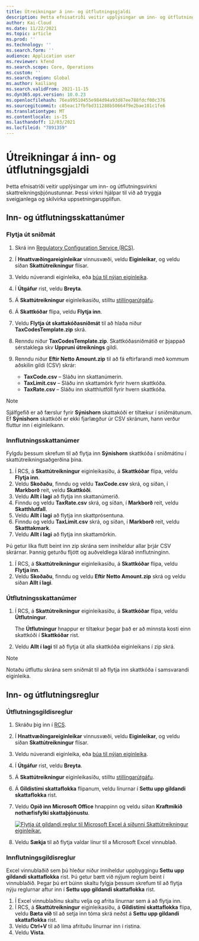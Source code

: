 ```yaml
---
title: Útreikningar á inn- og útflutningsgjaldi
description: Þetta efnisatriði veitir upplýsingar um inn- og útflutningsvirkni skattreikningsþjónustunnar.
author: Kai-Cloud
ms.date: 11/22/2021
ms.topic: article
ms.prod: ''
ms.technology: ''
ms.search.form: ''
audience: Application user
ms.reviewer: kfend
ms.search.scope: Core, Operations
ms.custom: ''
ms.search.region: Global
ms.author: kailiang
ms.search.validFrom: 2021-11-15
ms.dyn365.ops.version: 10.0.23
ms.openlocfilehash: 76ea99510455e984d94a93d87ee788fdcf00c376
ms.sourcegitcommit: c85eac17fbfbd311288b50664f9e2bae101c1fe6
ms.translationtype: MT
ms.contentlocale: is-IS
ms.lasthandoff: 12/03/2021
ms.locfileid: "7891359"
---
```

# <a name="import-and-export-tax-calculations"></a>Útreikningar á inn- og útflutningsgjaldi

Þetta efnisatriði veitir upplýsingar um inn- og útflutningsvirkni skattreikningsþjónustunnar. Þessi virkni hjálpar til við að tryggja sveigjanlega og skilvirka uppsetningarupplifun.

## <a name="import-and-export-tax-codes"></a>Inn- og útflutningsskattanúmer

### <a name="export-templates"></a>Flytja út sniðmát

1. Skrá inn [Regulatory Configuration Service (RCS)](https://marketing.configure.global.dynamics.com/).
2. Í **Hnattvæðingareiginleikar** vinnusvæði, veldu **Eiginleikar**, og veldu síðan **Skattútreikningur** flísar.
3. Veldu núverandi eiginleika, eða [búa til nýjan eiginleika](global-get-started-with-tax-calculation-service.md#set-up-tax-calculation-in-rcs).
4. Í **Útgáfur** rist, veldu **Breyta**.
5. Á **Skattútreikningur** eiginleikasíðu, stilltu [stillingarútgáfu](global-get-started-with-tax-calculation-service.md#set-up-tax-calculation-in-rcs).
6. Á **Skattkóðar** flipa, veldu **Flytja inn**.
7. Veldu **Flytja út skattakóðasniðmát** til að hlaða niður **TaxCodesTemplate.zip** skrá.
8. Renndu niður **TaxCodesTemplate.zip**. Skattkóðasniðmátið er þjappað sérstaklega skv **Uppruni útreiknings** gildi.
9. Renndu niður **Eftir Netto Amount.zip** til að fá eftirfarandi með kommum aðskilin gildi (CSV) skrár:

    - **TaxCode.csv** – Sláðu inn skattanúmerin.
    - **TaxLimit.csv** – Sláðu inn skattamörk fyrir hvern skattkóða.
    - **TaxRate.csv** – Sláðu inn skatthlutföll fyrir hvern skattkóða.

> [!NOTE]
> Sjálfgefið er að færslur fyrir **Sýnishorn** skattakóði er tiltækur í sniðmátunum. Ef **Sýnishorn** skattkóði er ekki fjarlægður úr CSV skránum, hann verður fluttur inn í eiginleikann.

### <a name="import-tax-codes"></a>Innflutningsskattanúmer

Fylgdu þessum skrefum til að flytja inn **Sýnishorn** skattkóða í sniðmátinu í skattútreikningsaðgerðina þína.

1. Í RCS, á **Skattútreikningur** eiginleikasíðu, á **Skattkóðar** flipa, veldu **Flytja inn**.
2. Veldu **Skoðaðu**, finndu og veldu **TaxCode.csv** skrá, og síðan, í **Markborð** reit, veldu **Skattkóði**.
3. Veldu **Allt í lagi** að flytja inn skattanúmerið.
4. Finndu og veldu **TaxRate.csv** skrá, og síðan, í **Markborð** reit, veldu **Skatthlutfall**.
5. Veldu **Allt í lagi** að flytja inn skattprósentuna.
6. Finndu og veldu **TaxLimit.csv** skrá, og síðan, í **Markborð** reit, veldu **Skatttakmark**.
7. Veldu **Allt í lagi** að flytja inn skattamörkin.

Þú getur líka flutt beint inn zip skrána sem inniheldur allar þrjár CSV skrárnar. Þannig geturðu fljótt og auðveldlega klárað innflutninginn.

1. Í RCS, á **Skattútreikningur** eiginleikasíðu, á **Skattkóðar** flipa, veldu **Flytja inn**.
2. Veldu **Skoðaðu**, finndu og veldu **Eftir Netto Amount.zip** skrá og veldu síðan **Allt í lagi**.

### <a name="export-tax-codes"></a>Útflutningsskattanúmer

1. Í RCS, á **Skattútreikningur** eiginleikasíðu, á **Skattkóðar** flipa, veldu **Útflutningur**.

    The **Útflutningur** hnappur er tiltækur þegar það er að minnsta kosti einn skattkóði í **Skattkóðar** rist.

2. Veldu **Allt í lagi** til að flytja út alla skattkóða eiginleikans í zip skrá.

> [!NOTE]
> Notaðu útfluttu skrána sem sniðmát til að flytja inn skattkóða í samsvarandi eiginleika.

## <a name="import-and-export-applicability-rules"></a>Inn- og útflutningsreglur

### <a name="export-applicability-rules"></a>Útflutningsgildisreglur

1. Skráðu þig inn í [RCS](https://marketing.configure.global.dynamics.com/).
2. Í **Hnattvæðingareiginleikar** vinnusvæði, veldu **Eiginleikar**, og veldu síðan **Skattútreikningur** flísar.
3. Veldu núverandi eiginleika, eða [búa til nýjan eiginleika](global-get-started-with-tax-calculation-service.md#set-up-tax-calculation-in-rcs).
4. Í **Útgáfur** rist, veldu **Breyta**.
5. Á **Skattútreikningur** eiginleikasíðu, stilltu [stillingarútgáfu](global-get-started-with-tax-calculation-service.md#set-up-tax-calculation-in-rcs).
6. Á **Gildistími skattaflokka** flipanum, veldu línurnar í **Settu upp gildandi skattaflokka** rist.
7. Veldu **Opið inn Microsoft Office** hnappinn og veldu síðan **Kraftmikið nothæfisfylki skattaþjónustu**.

    [![Flytja út gildandi reglur til Microsoft Excel á síðunni Skattútreikningur eiginleikar.](./media/tax-cal-import-export-1.png)](./media/tax-cal-import-export-1.png)

8. Veldu **Sækja** til að flytja valdar línur til a Microsoft Excel vinnublað.

### <a name="import-applicability-rules"></a>Innflutningsgildisreglur

Excel vinnublaðið sem þú hleður niður inniheldur uppbyggingu **Settu upp gildandi skattaflokka** rist. Þú getur bætt við nýjum reglum beint í vinnublaðið. Þegar þú ert búinn skaltu fylgja þessum skrefum til að flytja nýju reglurnar aftur inn í **Settu upp gildandi skattaflokka** rist.

1. Í Excel vinnublaðinu skaltu velja og afrita línurnar sem á að flytja inn.
2. Í RCS, á **Skattútreikningur** eiginleikasíðu, á **Gildistími skattaflokka** flipa, veldu **Bæta við** til að setja inn tóma skrá neðst á **Settu upp gildandi skattaflokka** rist.
3. Veldu **Ctrl+V** til að líma afrituðu línurnar inn í ristina.
4. Veldu **Vista**.
